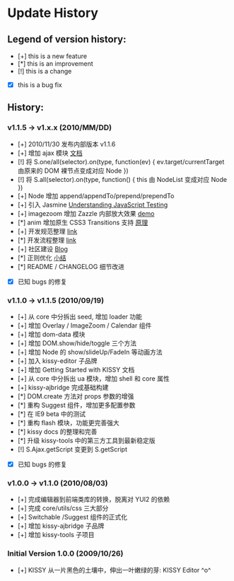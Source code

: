 
Update History
===============

Legend of version history:
---------------------------

 - [+]	this is a new feature
 - [*]	this is an improvement
 - [!]	this is a change
 - [x]	this is a bug fix


History:
--------

### v1.1.5 -> v1.x.x (2010/MM/DD)

 - [+] 2010/11/30 发布内部版本 v1.1.6
 - [+] 增加 ajax 模块 [文档](http://kissyteam.github.com/kissy/docs/ajax/index.html)
 - [!] 将 S.one/all(selector).on(type, function(ev) { ev.target/currentTarget 由原来的 DOM 裸节点变成对应 Node })
 - [!] 将 S.all(selector).on(type, function() { this 由 NodeList 变成对应 Node })
 - [+] Node 增加 append/appendTo/prepend/prependTo
 - [+] 引入 Jasmine [Understanding JavaScript Testing](http://kissyui.com/blog/2010/10/understanding-javascript-testing/)
 - [+] imagezoom 增加 Zazzle 内部放大效果 [demo](http://kissyteam.github.com/kissy/src/imagezoom/demo-inner.html)
 - [*] anim 增加原生 CSS3 Transitions 支持 [原理](http://lifesinger.org/blog/2010/09/anim-using-css3-transitions/)
 - [+] 开发规范整理 [link](http://kissyteam.github.com/docs/html/styleguide/)
 - [*] 开发流程整理 [link](http://kissyteam.github.com/docs/html/workflow/)
 - [+] 社区建设 [Blog](http://kissyui.com/blog/)
 - [*] 正则优化 [小结](http://lifesinger.org/blog/2010/09/regular-expression-improvement-for-kissy/)
 - [*] README / CHANGELOG 细节改进
 - [x] 已知 bugs 的修复


### v1.1.0 -> v1.1.5 (2010/09/19)

 - [+] 从 core 中分拆出 seed, 增加 loader 功能
 - [+] 增加 Overlay / ImageZoom / Calendar 组件
 - [+] 增加 dom-data 模块
 - [+] 增加 DOM.show/hide/toggle 三个方法
 - [+] 增加 Node 的 show/slideUp/FadeIn 等动画方法
 - [+] 加入 kissy-editor 子品牌
 - [+] 增加 Getting Started with KISSY 文档
 - [+] 从 core 中分拆出 ua 模块，增加 shell 和 core 属性
 - [+] kissy-ajbridge 完成基础构建
 - [*] DOM.create 方法对 props 参数的增强
 - [*] 重构 Suggest 组件，增加更多配置参数
 - [*] 在 IE9 beta 中的测试
 - [*] 重构 flash 模块，功能更完善强大
 - [*] kissy docs 的整理和完善
 - [*] 升级 kissy-tools 中的第三方工具到最新稳定版
 - [!] S.Ajax.getScript 变更到 S.getScript
 - [x] 已知 bugs 的修复


### v1.0.0 -> v1.1.0 (2010/08/03)

 - [+] 完成编辑器到前端类库的转换，脱离对 YUI2 的依赖
 - [+] 完成 core/utils/css 三大部分
 - [+] Switchable /Suggest 组件的正式化
 - [+] 增加 kissy-ajbridge 子品牌
 - [+] 增加 kissy-tools 子项目


### Initial Version 1.0.0 (2009/10/26)

 - [+] KISSY 从一片黑色的土壤中，伸出一叶嫩绿的芽: KISSY Editor ^o^
